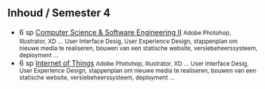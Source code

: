 Inhoud **/ Semester 4**
----------------

- 6 sp [Computer Science & Software Engineering II](https://bamaflexweb.arteveldehs.be/BMFUIDetailxOLOD.aspx?a=102967&b=5&c=1) 
  <small>Adobe Photohop, Illustrator, XD …</small>
  <small>User Interface Desig, User Experience Design, stappenplan om nieuwe media te realiseren, bouwen van een statische website, versiebeheerssysteem, deployment …</small>
- 6 sp [Internet of Things](https://bamaflexweb.arteveldehs.be/BMFUIDetailxOLOD.aspx?a=102967&b=5&c=1) 
  <small>Adobe Photohop, Illustrator, XD …</small>
  <small>User Interface Desig, User Experience Design, stappenplan om nieuwe media te realiseren, bouwen van een statische website, versiebeheerssysteem, deployment …</small>